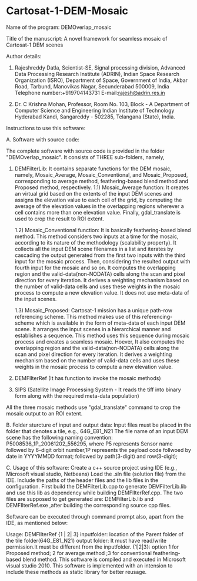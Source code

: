 # Cartosat-1-DEM-Mosaic
Name of the program: DEMOverlap_mosaic

Title of the manuscript: A novel framework for seamless mosaic of Cartosat-1 DEM scenes

Author details:

1. Rajeshreddy Datla,
Scientist-SE,
Signal processing division, 
Advanced Data Processing Research Institute (ADRIN), 
Indian Space Research Organization (ISRO),
Department of Space, 
Government of India, 
Akbar Road, Tarbund, 
Manovikas Nagar, Secunderabad 500009, India
Telephone number:+919704143731
E-mail:rajesh@adrin.res.in

2. Dr. C Krishna Mohan,
Professor,
Room No. 103, Block - A
Department of Computer Science and Engineering
Indian Institute of Technology Hyderabad
Kandi, Sangareddy - 502285, Telangana (State), India. 


Instructions to use this software:

A. Software with source code:

The complete software with source code is provided in the folder "DEMOverlap_mosaic". It consists of THREE sub-folders, namely,

1) DEMFilterLib: It contains separate functions for the DEM mosaic, namely, Mosaic_Average, Mosaic_Conventional, and Mosaic_Proposed, corresponding to average method, feathering-based blend method and Proposed method, respectively. 
	1.1) Mosaic_Average function: It creates an virtual grid based on the extents of the input DEM scenes and assigns the elevation value to each cell of 		     the grid, by computing the average of the elevation values in the overlapping regions wherever a cell contains more than one elevation value. 		     Finally, gdal_translate is used to crop the result to ROI extent.

 	1.2) Mosaic_Conventional function: It is basically feathering-based blend method. This method considers two inputs at a time for the mosaic, according 			to its nature of the methodology (scalability property). It collects all the input DEM scene filenames in a list and iterates by cascading the 			output generated from the first two inputs with the third input for the	mosaic process. Then, considering the resulted output with fourth 			input for the mosaic and so on. It computes the overlapping region and the valid-data(non-NODATA) cells along the scan and pixel direction for 			every iteration. It derives a weighting mechanism based on the number of valid-data cells and uses these weights in the mosaic process to 			compute a new elevation value. It does not use meta-data of the input scenes. 

	1.3) Mosaic_Proposed: Cartosat-1 mission has a unique path-row referencing scheme. This method makes use of this referencing-scheme which is available 			in the form of meta-data of each input DEM scene. It arranges the input scenes in a hierarchical manner and establishes a sequence. This 			method uses this sequence during mosaic process and creates a seamless mosaic. Hoever, It also computes the overlapping region and the valid-data(non-NODATA) cells along the scan and pixel direction for every iteration. It derives a weighting mechanism based on the number of valid-data cells and uses these weights in the mosaic process to compute a new elevation value.

	
2) DEMFIlterRef (It has function to invoke the mosaic methods)
3) SIPS (Satellite Image Processing System - It reads the tiff into binary form along with the required meta-data population)

All the three mosaic methods use "gdal_translate" command to crop the mosaic output to an ROI extent.



B. Folder sturcture of input and output data:
   Input files must be placed in the folder that denotes a tile, e.g., 64G_E81_N21
   The file name of an input DEM scene has the following naming convention:
     P5008536_1P_20061202_556295, where P5 represents Sensor name followed by 6-digit orbit number,1P represents the payload code follwoed by date in YYYYMMDD format; followed by path(3-digit) and row(3-digit);
     
     
     
C. Usage of this software:
   Create a c++ source project using IDE (e.g., Microsoft visual studio, Netbeans)
   Load the .sln file (solution file) from the IDE. Include the paths of the header files and the lib files in the configuration. First build the DEMFilterLib.cpp to generate DEMFilterLib.lib and use this lib as dependency while building DEMFIlterRef.cpp. 
   The two files are supposed to get generated are: DEMFilterLib.lib and DEMFIlterRef.exe ,after building the corresponding source cpp files.
   
   
   Software can be executed through command prompt also, apart from the IDE, as mentioned below:
   
   
   Usage: DEMFIlterRef <inputfolder> <outputfolder> {1 | 2| 3}
  inputfolder: location of the Parent folder of the tile folder(64G_E81_N21)
  output folder: It must have read/write permission.It must be different from the inputfolder.
  {1|2|3}: option 1 for Proposed method; 2 for average method ;3 for conventional feathering-based blend method.
   This software is compiled and executed in Microsoft visual studio 2010.
This software is implemented with an intension to include these methods as static library for better reusage.

